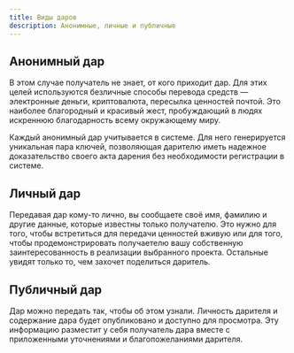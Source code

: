 ```yaml
---
title: Виды даров
description: Анонимные, личные и публичные
---
```


## Анонимный дар

В этом случае получатель не знает, от кого приходит дар. Для этих целей используются безличные способы перевода средств — электронные деньги, криптовалюта, пересылка ценностей почтой. Это наиболее благородный и красивый жест, пробуждающий в людях искреннюю благодарность всему окружающему миру.

Каждый анонимный дар учитывается в системе. Для него генерируется уникальная пара ключей, позволяющая дарителю иметь надежное доказательство своего акта дарения без необходимости регистрации в системе.

## Личный дар

Передавая дар кому-то лично, вы сообщаете своё имя, фамилию и другие данные, которые известны только получателю. Это нужно для того, чтобы встретиться для передачи ценностей вживую или для того, чтобы продемонстрировать получаетелю вашу собственную заинтересованность в реализации выбранного проекта. Остальные увидят только то, чем захочет поделиться даритель.

## Публичный дар

Дар можно передать так, чтобы об этом узнали. Личность дарителя и содержание дара будет опубликовано и доступно для просмотра. Эту информацию разместит у себя получатель дара вместе с приложенными уточнениями и благопожеланиями дарителя.